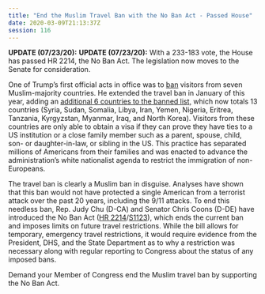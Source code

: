 ```yaml
---
title: "End the Muslim Travel Ban with the No Ban Act - Passed House"
date: 2020-03-09T21:13:37Z
session: 116
---
```

**UPDATE (07/23/20):** **UPDATE (07/23/20):** With a 233-183 vote, the House has passed HR 2214, the No Ban Act. The legislation now moves to the Senate for consideration. 

One of Trump’s first official acts in office was to [ban]( https://www.cnn.com/2017/02/10/us/trump-travel-ban-timeline/index.html) visitors from seven Muslim-majority countries. He extended the travel ban in January of this year, adding an [additional 6 countries to the banned list,]( https://www.nytimes.com/2020/01/31/us/politics/trump-travel-ban.html) which now totals 13 countries (Syria, Sudan, Somalia, Libya, Iran, Yemen, Nigeria, Eritrea, Tanzania, Kyrgyzstan, Myanmar, Iraq, and North Korea). Visitors from these countries are only able to obtain a visa if they can prove they have ties to a US institution or a close family member such as a parent, spouse, child, son- or daughter-in-law, or sibling in the US. This practice has separated millions of Americans from their families and was enacted to advance the administration’s white nationalist agenda to restrict the immigration of non-Europeans.   

The travel ban is clearly a Muslim ban in disguise. Analyses have shown that this ban would not have protected a single American from a terrorist attack over the past 20 years, including the 9/11 attacks. To end this needless ban, Rep. Judy Chu (D-CA) and Senator Chris Coons (D-DE) have introduced the No Ban Act ([HR 2214](https://www.congress.gov/bill/116th-congress/house-bill/2214)/[S1123]( https://www.congress.gov/bill/116th-congress/senate-bill/1123)), which ends the current ban and imposes limits on future travel restrictions. While the bill allows for temporary, emergency travel restrictions, it would require evidence from the President, DHS, and the State Department as to why a restriction was necessary along with regular reporting to Congress about the status of any imposed bans.

Demand your Member of Congress end the Muslim travel ban by supporting the No Ban Act.
